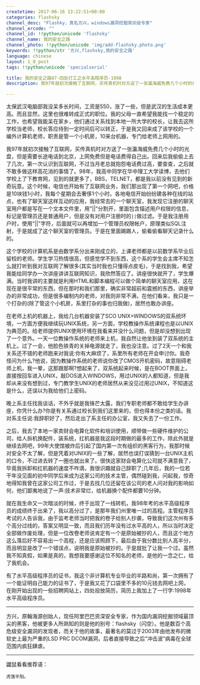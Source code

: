 ```yaml
---
createtime: 2017-06-16 13:22:51+00:00
categories: flashsky
channel_desc: "Flashky，真名方兴，windows漏洞挖掘骨灰级专家"
channel_ercode: ""
channel_id: !!python/unicode 'flashsky'
channel_name: 我的安全之路
channel_photo: !!python/unicode 'img/add-flashsky.photo.png'
keywords: !!python/str '方兴,flashsky,我的安全之路'
language: chinese
layout: 1_0_post
tags: !!python/unicode 'specialserial'

title: 我的安全之路07-四处打工之水平高程序员-1998
description: 我97年就初次接触了互联网，买传真机时对方送了一张瀛海威免费几个小时的光盘，但是需要长途电话到北京，上网免费但是电话费得自己出。回来后我偷偷上去了几次，第一次认识到互联网，不过当月老总

---
```


太保武汉电脑部我没呆多长时间，工资是550，涨了一些，但是武汉的生活成本更高。而且显然，这里也很难转成正式的职位。我的父母一直希望我能找一个稳定的工作，也希望我能呆在家乡，他们通过关系找到本地一所大学的校长，让我去这所学校当老师，校长答应待到一定时间后可以转正，于是我又回来成了该学校的一个编外计算机老师，职责是管一个小机房，10来台机器，专门给老师上网用的。

我97年就初次接触了互联网，买传真机时对方送了一张瀛海威免费几个小时的光盘，但是需要长途电话到北京，上网免费但是电话费得自己出。回来后我偷偷上去了几次，第一次认识到互联网，不过当月老总就抱怨电话费过高，要查查，之后就不敢多做这样高花消的事情了。98年，我高中同学在华中理工大学读博，去他们学校上了下教育网，见到的就更多了，BBS，TELNET，都是我以前没有见到的新奇玩意。这个时候，电信也开始有了互联网业务，我们那出现了第一个网吧，价格是10块钱1小时，我每个星期会去奢侈1个小时。各地电信开始纷纷建各种在线的站点，也有了聊天室这样互动的应用，我经常去的一个聊天室，我发现它注册的聊天室用户都是写在一个文本文件里，用"||"分割开，里面包含描述用户权限的信息，标记是管理员还是普通用户，但是没有对用户注册时的`||`做过滤。于是我注册用户时，使用"||"字符，后面就可以再增加一个管理员权限帐户，原理类似SQL注射，于是就成了这个聊天室的管理员。于是在里面踢踢人，偷看偷看聊天记录什么的。

这个学校的计算机系是由数学系分出来刚成立的，上课老师都是以前数学系毕业后留校的老师。学生学习热情很高，但感觉学不到东西，这个系的学生会主席不知怎么就打听到我对互联网了解很多(其实当时我也只懂得点皮毛)，于是找到我，希望我能给同学办一次讲座讲讲互联网知识，我欣然答应了。讲座很快就开了，学生爆满。当时我讲的主要就是利用HTML和脚本编程可以做个简单的聊天室应用，这在现在是很平常的东西，但在那时和我们那里，确实非常超前和震撼的东西，讲座举办的非常成功，但是很多编制内的老师，对我则非常不满，在他们看来，我只是一个打杂的(除了管这个小机房，系里打杂的事也归我做)，居然也敢办讲座。

在老师上机的机器上，我给几台机器安装了SCO UNIX+WINDOWS的双系统环境，一方面方便我继续玩UNIX系统，另一方面，学校教操作系统课程也是以UNIX为典范的。给老师提供UNIX使用环境在我看来并没什么问题，但是却没想到出现了一个意外。一天一位教操作系统的老师来上机，我自然让他坐到装了双系统的主机上。过了一会，他脸色铁青的关掉电源就走了，我也没注意。过了2天一个和我关系还不错的老师跑来对我说:你有大麻烦了，系里所有老师在开会申讨你。我奇怪问为什么?他说，因为教操作系统的老师说你改了CMOS开机密码，故意阻碍老师上机，我一晕，这那跟那啊?想起来了，双系统起来时候，是在BOOT界面上，直接按回车进入UNIX，敲DOS进入WINDOWS，用过UNIX的人都知道，但是我却从来没有想到过，专门教学生UNIX的老师居然从来没见过用过UNIX，不知道这是什么，还误以为我给他们上密码。

晚上系主任找我谈话，不外乎就是我锋芒太露，我们专职老师都不敢给学生办讲座，你凭什么办?你是有关系通过校长到我们这里来的，但也得本份之类的话。我对系主任说:我辞职好了，然后走出了系主任的办公室，我又失去了一份工作。

之后，我去了本地一家卖财会电算化软件和培训使用，顺带做一些硬件维护的公司，给人拆机换配件，装系统，扛机器是我这段时期做的最多的工作，除此外就是继续去网吧，99年大使馆被炸后引起了国内第一次有组织的黑客行为，我那时候对安全不太了解，但是凭着对UNIX的一些了解，居然也误打误猜到一台UNIX主机的口令，不过进去转了一圈也就出来了。很快这家财会电算化公司就不满意我了，毕竟我拆卸和扛机器的速度不咋滴，我很识趣就自己辞职了;几年后，我的一位若干年没见面的初中同学后来成为这家公司的技术主管，偶然碰到我，问起我，惊奇地得知我曾在这家公司工作过，于是去找几位还留在该公司的老人问对我的影响如何，他们鄙夷地说了一声:技术非常烂，给机器换个配件都要10分钟。

就在我生命又一次暗淡的时候，终于出现了一线转机，我98年考的水平高级程序员的成绩终于出来了，我以高分过了，是那年我们州里唯一过的高程。主管程序员考试的人告诉我，由于监考老师当时把我的卷子给别人抄袭，导致我们这次州有多个高分过线的，答案又明显一致，而且我们历年没有过水平高的人，所以当时决定全部做作废处理，但是一位改卷老师说肯定有一个是原始被抄的人，而且这个地方这么落后好不容易出一个高程，还是应该照顾下，最后由于我分数比别人高半分，而且明显是改了一个错误点，说明我是原始被抄的。于是就批了让我一个过。虽然我不知真假，如果是真的，我想我要感谢这位不知名的老师，是他的一念之仁，给了我机会。

有了水平高级程序员的证书，我这个非计算机专业毕业的半路和尚，第一次拥有了一个能证明自己能力的证书了，于是我又花了口袋里不多的10元钱去网吧上网，在刚开始出现的一些招聘网站上，四处投放简历，简历上我加上了一行字:1998年水平高级程序员。 

----

方兴，原翰海源创始人，现任阿里巴巴资深安全专家，作为国内漏洞挖掘领域最顶尖的黑客，他被更多人所熟知的则是他的别号：flashsky（闪空）。他是数百个高危级安全漏洞的发现者，而关于他的故事，最著名的莫过于2003年由他发布的微软史上最为严重的LSD PRC DCOM漏洞，后者直接导致之后“冲击波”病毒在全球范围内疯狂肆虐。

----

鼹鼠看看推荐语：

	虎落平阳。
